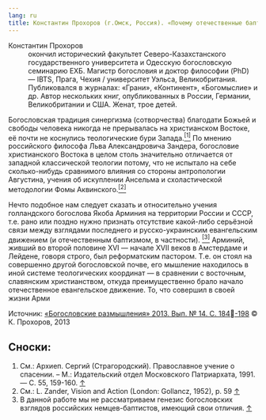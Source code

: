 ```yaml
---
lang: ru
title: Константин Прохоров (г.Омск, Россия). «Почему отечественные баптисты — не арминиане и не кальвинисты». 2013г.
---
```


<dt>Константин Прохоров</dt>
<dd>окончил исторический факультет Северо-Казахстанского государственного университета и Одесскую богословскую семинарию ЕХБ.
Магистр богословия и доктор философии (PhD) — IBTS, Прага,
Чехия / университет Уэльса, Великобритания. Публиковался в журналах: «Грани», «Континент», «Богомыслие» и др. Автор нескольких книг, опубликованных в России,
Германии, Великобритании и США. Женат, трое детей.</dd> 

Богословская традиция синергизма (сотворчества) благодати Божьей и свободы человека никогда не прерывалась на христианском Востоке, её почти не коснулись теологические бури Запада.<a href="#1" id="01"><sup>[1]</sup></a> По мнению российского философа Льва Александровича Зандера, богословие христианского Востока в целом столь значительно отличается от западной классической теологии потому, что не испытало на себе сколько-нибудь сравнимого влияния со стороны антропологии Августина, учения об искуплении Ансельма и схоластической методологии Фомы Аквинского.<a href="#2" id="02"><sup>[2]</sup></a>

Нечто подобное нам следует сказать и относительно учения голландского богослова Якоба Арминия на территории России и СССР, т.е. рано или поздно нужно признать отсутствие
какой-либо серьёзной связи между взглядами последнего и русско-украинским евангельским движением (и отечественным баптизмом, в частности).
<a href="#3" id="03"><sup>[3]</sup></a> Арминий, живший во второй половине XVI — начале XVII веков в Амстердаме и Лейдене, говоря строго, был реформатским пастором.
Т.е. он стоял на совершенно другой богословской почве, его мышление находилось в иной системе теологических координат — в сравнении с восточным, славянским христианством,
откуда преимущественно брало начало отечественное евангельское движение. То, что совершил в своей жизни Арми

Источник: [«Богословские размышления» 2013. Вып. № 14. С. 184􏰀-198](http://reflections.e-aaa.info/article/view/72345) © К. Прохоров, 2013

## Сноски:

1. См.: Архиеп. Сергий (Страгородский). Православное учение о спасении. – М.: Издательский отдел Московского Патриархата, 1991. — С. 55, 159-160. <a href="#01" id="1">↑</a>
2. См.: L. Zander, Vision and Action (London: Gollancz, 1952), p. 59 <a href="#02" id="2">↑</a>
3. В данной работе мы не рассматриваем генезис богословских взглядов российских немцев-баптистов, имеющий свои отличия. <a href="#03" id="3">↑</a>
